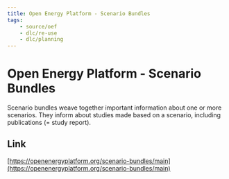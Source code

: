 ```yaml
---
title: Open Energy Platform - Scenario Bundles
tags:
    - source/oef
    - dlc/re-use
    - dlc/planning
---
```

# Open Energy Platform - Scenario Bundles
Scenario bundles weave together important information about one or more scenarios. They inform about studies made based on a scenario, including publications (= study report).

## Link
[https://openenergyplatform.org/scenario-bundles/main](https://openenergyplatform.org/scenario-bundles/main)